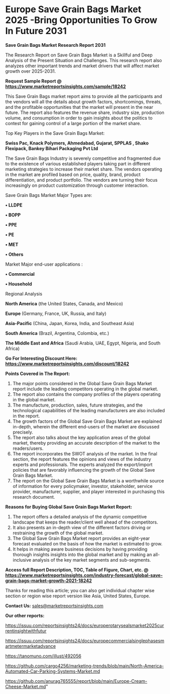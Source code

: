  # Europe Save Grain Bags Market 2025 -Bring Opportunities To Grow In Future 2031

<strong>Save Grain Bags Market Research Report 2031</strong>

The Research Report on Save Grain Bags Market is a Skillful and Deep Analysis of the Present Situation and Challenges. This research report also analyzes other important trends and market drivers that will affect market growth over 2025-2031.

<strong>Request Sample Report @ <a href=https://www.marketreportsinsights.com/sample/18242>https://www.marketreportsinsights.com/sample/18242</a></strong>

This Save Grain Bags market report aims to provide all the participants and the vendors will all the details about growth factors, shortcomings, threats, and the profitable opportunities that the market will present in the near future. The report also features the revenue share, industry size, production volume, and consumption in order to gain insights about the politics to contest for gaining control of a large portion of the market share.

Top Key Players in the Save Grain Bags Market:

<strong>Swiss Pac, Knack Polymers, Ahmedabad, Gujarat, SPPLAS , Shako Flexipack, Bankey Bihari Packaging Pvt Ltd</strong>

The Save Grain Bags Industry is severely competitive and fragmented due to the existence of various established players taking part in different marketing strategies to increase their market share. The vendors operating in the market are profiled based on price, quality, brand, product differentiation, and product portfolio. The vendors are turning their focus increasingly on product customization through customer interaction.

Save Grain Bags Market Major Types are:

<strong>• LLDPE

• BOPP

• PPE

• PE

• MET

• Others</strong>

Market Major end-user applications :

<strong>• Commercial

• Household</strong>

Regional Analysis

</u><strong><b>North America</b></strong> (the United States, Canada, and Mexico)

<strong><b>Europe </b></strong>(Germany, France, UK, Russia, and Italy)

<strong><b>Asia-Pacific</b></strong> (China, Japan, Korea, India, and Southeast Asia)

<strong><b>South America</b></strong> (Brazil, Argentina, Colombia, etc.)

<strong><b>The Middle East and Africa</b></strong> (Saudi Arabia, UAE, Egypt, Nigeria, and South Africa)

<strong>Go For Interesting Discount Here: <a href=https://www.marketreportsinsights.com/discount/18242>https://www.marketreportsinsights.com/discount/18242</a></strong>

<strong>Points Covered in The Report:</strong>
<ol>
  <li>The major points considered in the Global Save Grain Bags Market report include the leading competitors operating in the global market.</li>
  <li>The report also contains the company profiles of the players operating in the global market.</li>
  <li>The manufacture, production, sales, future strategies, and the technological capabilities of the leading manufacturers are also included in the report.</li>
  <li>The growth factors of the Global Save Grain Bags Market are explained in-depth, wherein the different end-users of the market are discussed precisely.</li>
  <li>The report also talks about the key application areas of the global market, thereby providing an accurate description of the market to the readers/users.</li>
  <li>The report incorporates the SWOT analysis of the market. In the final section, the report features the opinions and views of the industry experts and professionals. The experts analyzed the export/import policies that are favorably influencing the growth of the Global Save Grain Bags Market.</li>
  <li>The report on the Global Save Grain Bags Market is a worthwhile source of information for every policymaker, investor, stakeholder, service provider, manufacturer, supplier, and player interested in purchasing this research document.</li>
</ol>
<strong>Reasons for Buying Global Save Grain Bags Market Report:</strong>

<ol>
  <li>The report offers a detailed analysis of the dynamic competitive landscape that keeps the reader/client well ahead of the competitors.</li>
  <li>It also presents an in-depth view of the different factors driving or restraining the growth of the global market.</li>
  <li>The Global Save Grain Bags Market report provides an eight-year forecast evaluated on the basis of how the market is estimated to grow.</li>
  <li>It helps in making aware business decisions by having providing thorough insights insights into the global market and by making an all-inclusive analysis of the key market segments and sub-segments.</li>
</ol>
<strong>Access full Report Description, TOC, Table of Figure, Chart, etc. @ <a href=https://www.marketreportsinsights.com/industry-forecast/global-save-grain-bags-market-growth-2021-18242>https://www.marketreportsinsights.com/industry-forecast/global-save-grain-bags-market-growth-2021-18242</a></strong>


Thanks for reading this article; you can also get individual chapter wise section or region wise report version like Asia, United States, Europe.

<strong>Contact Us:</strong>
sales@marketreportsinsights.com

<strong>Our other reports:</strong>

<a href=https://issuu.com/reportsinsights24/docs/europerotarysealsmarket2025currentinsightwithfutur>https://issuu.com/reportsinsights24/docs/europerotarysealsmarket2025currentinsightwithfutur</a>

<a href=https://issuu.com/reportsinsights24/docs/europecommercialsinglephasesmartmetermarketadvance>https://issuu.com/reportsinsights24/docs/europecommercialsinglephasesmartmetermarketadvance</a>

<a href=https://tanomuno.com/illust/492056>https://tanomuno.com/illust/492056</a>

<a href=https://github.com/cargo4256/marketing-trends/blob/main/North-America-Automated-Car-Parking-Systems-Market.md>https://github.com/cargo4256/marketing-trends/blob/main/North-America-Automated-Car-Parking-Systems-Market.md</a>

<a href=https://github.com/anurag765555/report/blob/main/Europe-Cream-Cheese-Market.md>https://github.com/anurag765555/report/blob/main/Europe-Cream-Cheese-Market.md</a>"

